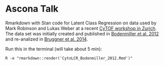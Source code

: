 # Ascona Talk

Rmarkdown with Stan code for Latent Class Regression on data used by Mark Robinson and Lukas Weber at a recent [CyTOF workshop in Zurich](https://github.com/lmweber/CyTOF-workshop-2017-03-13). The data set was initially created and published in [Bodenmiller et al. 2012](https://www.ncbi.nlm.nih.gov/pubmed/22902532) and re-analized in [Bruggner et al. 2014](https://www.ncbi.nlm.nih.gov/pubmed/24979804).

Run this in the terminal (will take about 5 min):

```
R -e "rmarkdown::render('CytoLCR_Bodenmiller_2012.Rmd')"
```
